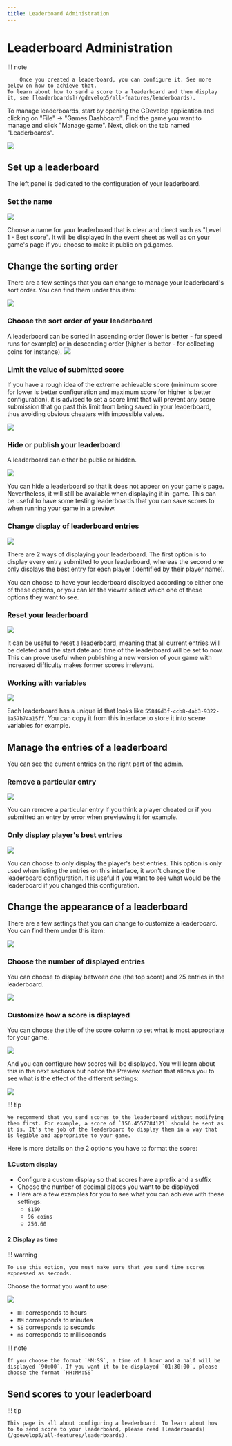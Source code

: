 ```yaml
---
title: Leaderboard Administration
---
```

# Leaderboard Administration

!!! note

        Once you created a leaderboard, you can configure it. See more below on how to achieve that.
    To learn about how to send a score to a leaderboard and then display it, see [leaderboards](/gdevelop5/all-features/leaderboards).

To manage leaderboards, start by opening the GDevelop application and clicking on "File" -> "Games Dashboard".  Find the game you want to manage and click "Manage game".  Next, click on the tab named "Leaderboards".

![](/gdevelop5/interface/games-dashboard/leaderboard-administration/pasted/20220429-164150.png)

## Set up a leaderboard

The left panel is dedicated to the configuration of your leaderboard.

### Set the name

![](/gdevelop5/interface/games-dashboard/leaderboard-administration/pasted/20220412-120735.png)

Choose a name for your leaderboard that is clear and direct such as "Level 1 - Best score". It will be displayed in the event sheet as well as on your game's page if you choose to make it public on gd.games.

## Change the sorting order

There are a few settings that you can change to manage your leaderboard's sort order. You can find them under this item:

![](/gdevelop5/interface/games-dashboard/leaderboard-administration/pasted/20220519-110604.png)

### Choose the sort order of your leaderboard

A leaderboard can be sorted in ascending order (lower is better - for speed runs for example) or in descending order (higher is better - for collecting coins for instance).
![](/gdevelop5/interface/games-dashboard/leaderboard-administration/pasted/20220519-110104.png)

### Limit the value of submitted score

If you have a rough idea of the extreme achievable score (minimum score for lower is better configuration and maximum score for higher is better configuration), it is advised to set a score limit that will prevent any score submission that go past this limit from being saved in your leaderboard, thus avoiding obvious cheaters with impossible values.

![](/gdevelop5/interface/games-dashboard/leaderboard-administration/pasted/20220519-110035.png)

### Hide or publish your leaderboard

A leaderboard can either be public or hidden.

![](/gdevelop5/interface/games-dashboard/leaderboard-administration/pasted/20220412-121057.png)

You can hide a leaderboard so that it does not appear on your game's page. Nevertheless, it will still be available when displaying it in-game. This can be useful to have some testing leaderboards that you can save scores to when running your game in a preview.

### Change display of leaderboard entries

![](/gdevelop5/interface/games-dashboard/leaderboard-administration/pasted/20220412-121117.png)

There are 2 ways of displaying your leaderboard. The first option is to display every entry submitted to your leaderboard, whereas the second one only displays the best entry for each player (identified by their player name).

You can choose to have your leaderboard displayed according to either one of these options, or you can let the viewer select which one of these options they want to see.

### Reset your leaderboard

![](/gdevelop5/interface/games-dashboard/leaderboard-administration/pasted/20220412-121016.png)

It can be useful to reset a leaderboard, meaning that all current entries will be deleted and the start date and time of the leaderboard will be set to now. This can prove useful when publishing a new version of your game with increased difficulty makes former scores irrelevant.

### Working with variables

![](/gdevelop5/interface/games-dashboard/leaderboard-administration/pasted/20220412-120924.png)

Each leaderboard has a unique id that looks like `55846d3f-ccb8-4ab3-9322-1a57b74a15ff`. You can copy it from this interface to store it into scene variables for example.

## Manage the entries of a leaderboard

You can see the current entries on the right part of the admin.

### Remove a particular entry

![](/gdevelop5/interface/games-dashboard/leaderboard-administration/pasted/20220412-121351.png)

You can remove a particular entry if you think a player cheated or if you submitted an entry by error when previewing it for example.

### Only display player's best entries

![](/gdevelop5/interface/games-dashboard/leaderboard-administration/pasted/20220412-121331.png)

You can choose to only display the player's best entries. This option is only used when listing the entries on this interface, it won't change the leaderboard configuration. It is useful if you want to see what would be the leaderboard if you changed this configuration.

## Change the appearance of a leaderboard

There are a few settings that you can change to customize a leaderboard. You can find them under this item:

![](/gdevelop5/interface/games-dashboard/leaderboard-administration/pasted/20220429-164214.png)

### Choose the number of displayed entries

You can choose to display between one (the top score) and 25 entries in the leaderboard.

![](/gdevelop5/interface/games-dashboard/leaderboard-administration/pasted/20220429-163717.png)

### Customize how a score is displayed

You can choose the title of the score column to set what is most appropriate for your game.

![](/gdevelop5/interface/games-dashboard/leaderboard-administration/pasted/20220429-164409.png)

And you can configure how scores will be displayed. You will learn about this in the next sections but notice the Preview section that allows you to see what is the effect of the different settings:

![](/gdevelop5/interface/games-dashboard/leaderboard-administration/pasted/20220429-170116.png)

!!! tip

    We recommend that you send scores to the leaderboard without modifying them first. For example, a score of `156.4557784121` should be sent as it is. It's the job of the leaderboard to display them in a way that is legible and appropriate to your game.

Here is more details on the 2 options you have to format the score:

#### 1.Custom display

  * Configure a custom display so that scores have a prefix and a suffix
  * Choose the number of decimal places you want to be displayed
  * Here are a few examples for you to see what you can achieve with these settings:
      * `$150`
      * `96 coins`
      * `250.60`

#### 2.Display as time

!!! warning

    To use this option, you must make sure that you send time scores expressed as seconds.

Choose the format you want to use:

![](/gdevelop5/interface/games-dashboard/leaderboard-administration/pasted/20220429-165539.png)

  * `HH` corresponds to hours
  * `MM` corresponds to minutes
  * `SS` corresponds to seconds
  * `ms` corresponds to milliseconds

!!! note

    If you choose the format `MM:SS`, a time of 1 hour and a half will be displayed `90:00`. If you want it to be displayed `01:30:00`, please choose the format `HH:MM:SS`

## Send scores to your leaderboard

!!! tip

    This page is all about configuring a leaderboard. To learn about how to to send score to your leaderboard, please read [leaderboards](/gdevelop5/all-features/leaderboards).